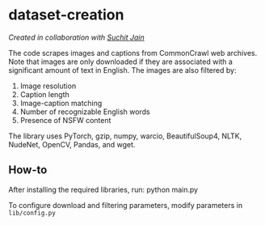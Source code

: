 ﻿# dataset-creation
 _Created in collaboration with [Suchit Jain](https://github.com/suchitj2702)_
 
The code scrapes images and captions from CommonCrawl web archives. Note that images are only downloaded if they are associated with a significant amount of text in English. The images are also filtered by:
1. Image resolution
2. Caption length
3. Image-caption matching
4. Number of recognizable English words
5. Presence of NSFW content

The library uses PyTorch, gzip, numpy, warcio, BeautifulSoup4, NLTK, NudeNet, OpenCV, Pandas, and wget.

## How-to
After installing the required libraries, run:
  python main.py

To configure download and filtering parameters, modify parameters in `lib/config.py`
